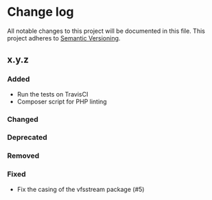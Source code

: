 # Change log

All notable changes to this project will be documented in this file.
This project adheres to [Semantic Versioning](https://semver.org/).

## x.y.z

### Added
- Run the tests on TravisCI
- Composer script for PHP linting

### Changed

### Deprecated

### Removed

### Fixed
- Fix the casing of the vfsstream package (#5)
